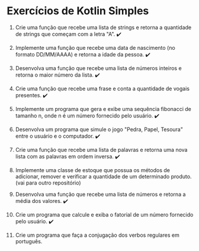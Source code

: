 # Exercícios de Kotlin Simples

1. Crie uma função que recebe uma lista de strings e retorna a quantidade de strings que começam com a letra "A". ✔️
2. Implemente uma função que recebe uma data de nascimento (no formato DD/MM/AAAA) e retorna a idade da pessoa. ✔️
3. Desenvolva uma função que recebe uma lista de números inteiros e retorna o maior número da lista. ✔️
4. Crie uma função que recebe uma frase e conta a quantidade de vogais presentes. ✔️
5. Implemente um programa que gera e exibe uma sequência fibonacci de tamanho n, onde n é um número fornecido pelo usuário. ✔️

6. Desenvolva um programa que simule o jogo "Pedra, Papel, Tesoura" entre o usuário e o computador. ✔️
7. Crie uma função que recebe uma lista de palavras e retorna uma nova lista com as palavras em ordem inversa. ✔️
8. Implemente uma classe de estoque que possua os métodos de adicionar, remover e verificar a quantidade de um determinado produto. (vai para outro repositório)
9. Desenvolva uma função que recebe uma lista de números e retorna a média dos valores. ✔️
10. Crie um programa que calcule e exiba o fatorial de um número fornecido pelo usuário. ✔️

11. Crie um programa que faça a conjugação dos verbos regulares em português.